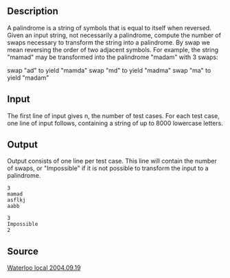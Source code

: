<h2>Description</h2><p>A palindrome is a string of symbols that is equal to itself when reversed. Given an input string, not necessarily a palindrome, compute the number of swaps necessary to transform the string into a palindrome. By swap we mean reversing the order of two adjacent symbols. For example, the string "mamad" may be transformed into the palindrome "madam" with 3 swaps: 
</p>swap "ad" to yield "mamda" 
swap "md" to yield "madma" 
swap "ma" to yield "madam" 
<h2>Input</h2><p>The first line of input gives n, the number of test cases. For each test case, one line of input follows, containing a string of up to 8000 lowercase letters.</p><h2>Output</h2><p>Output consists of one line per test case. This line will contain the number of swaps, or "Impossible" if it is not possible to transform the input to a palindrome. 
</p><pre><code class="language-input1">3
mamad
asflkj
aabb
</code></pre><pre><code class="language-output1">3
Impossible
2
</code></pre><h2>Source</h2><a href="searchproblem?field=source&amp;key=Waterloo+local+2004.09.19">Waterloo local 2004.09.19</a>